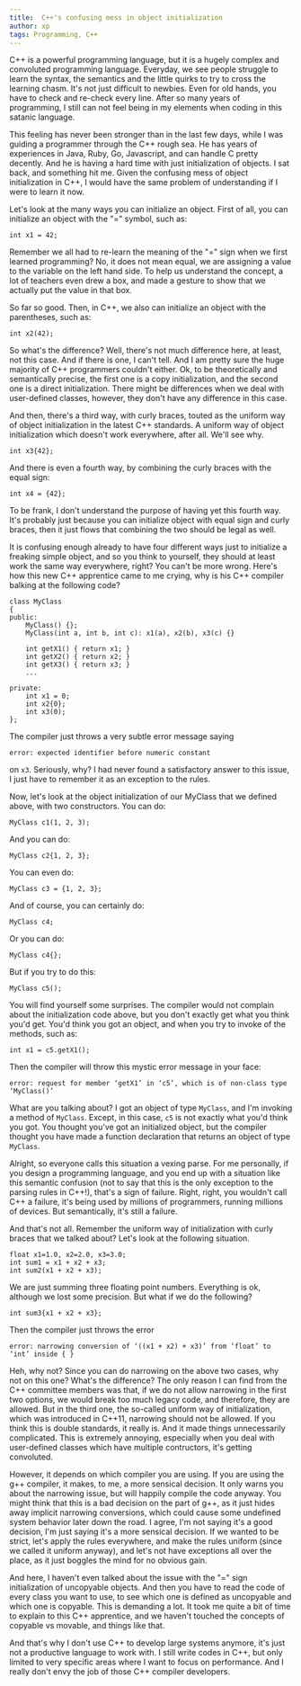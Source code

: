 ```yaml
---
title:  C++'s confusing mess in object initialization
author: xp
tags: Programming, C++
---
```

C++ is a powerful programming language, but it is a hugely complex and convoluted programming language. Everyday, we see people struggle to learn the syntax, the semantics and the little quirks to try to cross the learning chasm. It's not just difficult to newbies. Even for old hands, you have to check and re-check every line. After so many years of programming, I still can not feel being in my elements when coding in this satanic language.

This feeling has never been stronger than in the last few days, while I was guiding a programmer through the C++ rough sea. He has years of experiences in Java, Ruby, Go, Javascript, and can handle C pretty decently. And he is having a hard time with just initialization of objects. I sat back, and something hit me. Given the confusing mess of object initialization in C++, I would have the same problem of understanding if I were to learn it now.

Let's look at the many ways you can initialize an object. First of all, you can initialize an object with the "=" symbol, such as:

```
int x1 = 42;
```

Remember we all had to re-learn the meaning of the "=" sign when we first learned programming? No, it does not mean equal, we are assigning a value to the variable on the left hand side. To help us understand the concept, a lot of teachers even drew a box, and made a gesture to show that we actually put the value in that box.

So far so good. Then, in C++, we also can initialize an object with the parentheses, such as:

```
int x2(42);
```

So what's the difference? Well, there's not much difference here, at least, not this case. And if there is one, I can't tell. And I am pretty sure the huge majority of C++ programmers couldn't either. Ok, to be theoretically and semantically precise, the first one is a copy initialization, and the second one is a direct initialization. There might be differences when we deal with user-defined classes, however, they don't have any difference in this case.

And then, there's a third way, with curly braces, touted as the uniform way of object initialization in the latest C++ standards. A uniform way of object initialization which doesn't work everywhere, after all. We'll see why.

```
int x3{42};
```

And there is even a fourth way, by combining the curly braces with the equal sign:

```
int x4 = {42};
```

To be frank, I don't understand the purpose of having yet this fourth way. It's probably just because you can initialize object with equal sign and curly braces, then it just flows that combining the two should be legal as well.

It is confusing enough already to have four different ways just to initialize a freaking simple object, and so you think to yourself, they should at least work the same way everywhere, right? You can't be more wrong. Here's how this new C++ apprentice came to me crying, why is his C++ compiler balking at the following code?

```
class MyClass
{
public:
    MyClass() {};
    MyClass(int a, int b, int c): x1(a), x2(b), x3(c) {}

    int getX1() { return x1; }
    int getX2() { return x2; }
    int getX3() { return x3; }
    ...

private:
    int x1 = 0;
    int x2{0};
    int x3(0);
};
```

The compiler just throws a very subtle error message saying

```
error: expected identifier before numeric constant
```

on `x3`. Seriously, why? I had never found a satisfactory answer to this issue, I just have to remember it as an exception to the rules.

Now, let's look at the object initialization of our MyClass that we defined above, with two constructors. You can do:

```
MyClass c1(1, 2, 3);
```

And you can do:

```
MyClass c2{1, 2, 3};
```

You can even do:

```
MyClass c3 = {1, 2, 3};
```

And of course, you can certainly do:

```
MyClass c4;
```

Or you can do:

```
MyClass c4{};
```

But if you try to do this:

```
MyClass c5();
```

You will find yourself some surprises. The compiler would not complain about the initialization code above, but you don't exactly get what you think you'd get. You'd think you got an object, and when you try to invoke of the methods, such as:

```
int x1 = c5.getX1();
```

Then the compiler will throw this mystic error message in your face:

```
error: request for member ‘getX1’ in ‘c5’, which is of non-class type ‘MyClass()’
```

What are you talking about? I got an object of type `MyClass`, and I'm invoking a method of `MyClass`. Except, in this case, `c5` is not exactly what you'd think you got. You thought you've got an initialized object, but the compiler thought you have made a function declaration that returns an object of type `MyClass`.

Alright, so everyone calls this situation a vexing parse. For me personally, if you design a programming language, and you end up with a situation like this semantic confusion (not to say that this is the only exception to the parsing rules in C++!), that's a sign of failure. Right, right, you wouldn't call C++ a failure, it's being used by millions of programmers, running millions of devices. But semantically, it's still a failure.

And that's not all. Remember the uniform way of initialization with curly braces that we talked about? Let's look at the following situation.

```
float x1=1.0, x2=2.0, x3=3.0;
int sum1 = x1 + x2 + x3;
int sum2(x1 + x2 + x3);
```

We are just summing three floating point numbers. Everything is ok, although we lost some precision. But what if we do the following?

```
int sum3{x1 + x2 + x3};
```

Then the compiler just throws the error

```
error: narrowing conversion of ‘((x1 + x2) + x3)’ from ‘float’ to ‘int’ inside { }
```

Heh, why not? Since you can do narrowing on the above two cases, why not on this one? What's the difference? The only reason I can find from the C++ committee members was that, if we do not allow narrowing in the first two options, we would break too much legacy code, and therefore, they are allowed. But in the third one, the so-called uniform way of initialization, which was introduced in C++11, narrowing should not be allowed. If you think this is double standards, it really is. And it made things unnecessarily complicated. This is extremely annoying, especially when you deal with user-defined classes which have multiple contructors, it's getting convoluted.

However, it depends on which compiler you are using. If you are using the g++ compiler, it makes, to me, a more sensical decision. It only warns you about the narrowing issue, but will happily compile the code anyway. You might think that this is a bad decision on the part of g++, as it just hides away implicit narrowing conversions, which could cause some undefined system behavior later down the road. I agree, I'm not saying it's a good decision, I'm just saying it's a more sensical decision. If we wanted to be strict, let's apply the rules everywhere, and make the rules uniform (since we called it uniform anyway), and let's not have exceptions all over the place, as it just boggles the mind for no obvious gain.

And here, I haven't even talked about the issue with the "=" sign initialization of uncopyable objects. And then you have to read the code of every class you want to use, to see which one is defined as uncopyable and which one is copyable. This is demanding a lot. It took me quite a bit of time to explain to this C++ apprentice, and we haven't touched the concepts of copyable vs movable, and things like that.

And that's why I don't use C++ to develop large systems anymore, it's just not a productive language to work with. I still write codes in C++, but only limited to very specific areas where I want to focus on performance. And I really don't envy the job of those C++ compiler developers.
